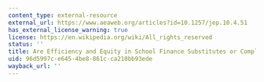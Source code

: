 ```yaml
---
content_type: external-resource
external_url: https://www.aeaweb.org/articles?id=10.1257/jep.10.4.51
has_external_license_warning: true
license: https://en.wikipedia.org/wiki/All_rights_reserved
status: ''
title: Are Efficiency and Equity in School Finance Substitutes or Complements
uid: 96d5997c-e645-4be8-861c-ca210bb93ede
wayback_url: ''
---
```

